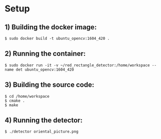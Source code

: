
# Setup
## 1) Building the docker image:
`$ sudo docker build -t ubuntu_opencv:1604_420 .`

## 2) Running the container:
`$ sudo docker run -it -v ~/red_rectangle_detector:/home/workspace --name det ubuntu_opencv:1604_420`

## 3) Building the source code:
```
$ cd /home/workspace
$ cmake .
$ make
```

## 4) Running the detector:
`$ ./detector oriental_picture.png`


